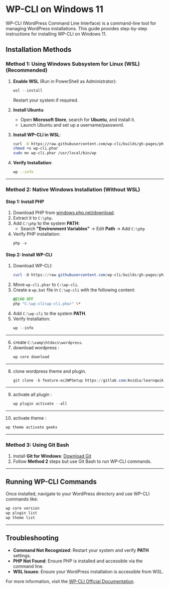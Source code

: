 # WP-CLI on Windows 11

WP-CLI (WordPress Command Line Interface) is a command-line tool for managing WordPress installations. This guide provides step-by-step instructions for installing WP-CLI on Windows 11.

## Installation Methods

### Method 1: Using Windows Subsystem for Linux (WSL) (Recommended)

1. **Enable WSL** (Run in PowerShell as Administrator):
   ```powershell
   wsl --install
   ```
   Restart your system if required.

2. **Install Ubuntu**:
   - Open **Microsoft Store**, search for **Ubuntu**, and install it.
   - Launch Ubuntu and set up a username/password.

3. **Install WP-CLI in WSL**:
   ```bash
   curl -O https://raw.githubusercontent.com/wp-cli/builds/gh-pages/phar/wp-cli.phar
   chmod +x wp-cli.phar
   sudo mv wp-cli.phar /usr/local/bin/wp
   ```

4. **Verify Installation**:
   ```bash
   wp --info
   ```

---

### Method 2: Native Windows Installation (Without WSL)

#### Step 1: Install PHP
1. Download PHP from [windows.php.net/download](https://windows.php.net/download/).
2. Extract it to `C:\php`.
3. Add `C:\php` to the system **PATH**:
   - Search **"Environment Variables"** → Edit **Path** → Add `C:\php`
4. Verify PHP installation:
   ```powershell
   php -v
   ```

#### Step 2: Install WP-CLI
1. Download WP-CLI:
   ```powershell
   curl -O https://raw.githubusercontent.com/wp-cli/builds/gh-pages/phar/wp-cli.phar
   ```
2. Move `wp-cli.phar` to `C:\wp-cli`.
3. Create a `wp.bat` file in `C:\wp-cli` with the following content:
   ```bat
   @ECHO OFF
   php "C:\wp-cli\wp-cli.phar" %*
   ```
4. Add `C:\wp-cli` to the system **PATH**.
5. Verify Installation:
   ```powershell
   wp --info
   ```

---

6. create `C:\xamp\htdocs\wordpress`.
7. download wordpress :
   ```powershell
   wp core download
   ```

---

8. clone wordpress theme and plugin.
   ```powershell
   git clone -b feature-ec2WPSetup https://gitlab.com/Avidia/learnqwikxr.git
   ```

---


9. activate all plugin :
   ```powershell
   wp plugin activate --all
   ```

---

10. activate theme :
   ```powershell
   wp theme activate geeks
   ```

---


### Method 3: Using Git Bash

1. Install **Git for Windows**: [Download Git](https://git-scm.com/download/win)
2. Follow **Method 2** steps but use Git Bash to run WP-CLI commands.

---

## Running WP-CLI Commands
Once installed, navigate to your WordPress directory and use WP-CLI commands like:
```powershell
wp core version
wp plugin list
wp theme list
```

---

## Troubleshooting
- **Command Not Recognized**: Restart your system and verify **PATH** settings.
- **PHP Not Found**: Ensure PHP is installed and accessible via the command line.
- **WSL Issues**: Ensure your WordPress installation is accessible from WSL.

For more information, visit the [WP-CLI Official Documentation](https://wp-cli.org/).

